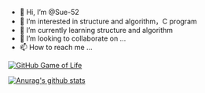 - 👋 Hi, I’m @Sue-52
- 👀 I’m interested in structure and algorithm，C program
- 🌱 I’m currently learning structure and algorithm
- 💞️ I’m looking to collaborate on ...
- 📫 How to reach me ...

[![GitHub Game of Life](https://github4life.herokuapp.com/ethomson.gif?z=6)](https://github4life.herokuapp.com/Silence-dream)

[![Anurag's github stats](https://github-readme-stats.vercel.app/api?username=Sue-52)](https://github.com/anuraghazra/github-readme-stats?theme=tokyonight)



<!---
Sue-52/Sue-52 is a ✨ special ✨ repository because its `README.md` (this file) appears on your GitHub profile.
You can click the Preview link to take a look at your changes.
--->
